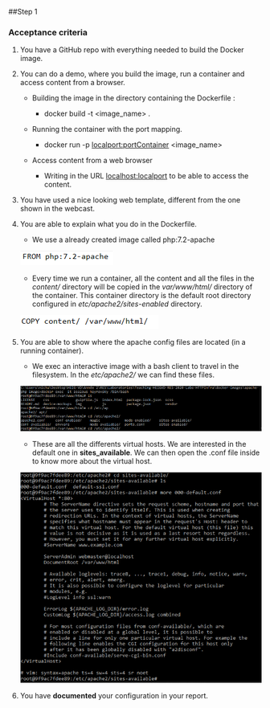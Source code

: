 ##Step 1

### Acceptance criteria

1. You have a GitHub repo with everything needed to build the Docker image.
2. You can do a demo, where you build the image, run a container and access content from a browser.
    * Building the image in the directory containing the Dockerfile :
        * docker build -t <image_name> .
    * Running the container with the port mapping.  
        * docker run -p <localport:portContainer> <image_name> 
    
    * Access content from a web browser
        * Writing in the URL <localhost:localport> to be able to access the content.

6. You have used a nice looking web template, different from the one shown in the webcast.
7. You are able to explain what you do in the Dockerfile.

    * We use a already created image called php:7.2-apache

    ![](./img/Dockerfile1.png)

    * Every time we run a container, all the content and all the files in the _content/_ directory will be copied in the _var/www/html/_ directory of the container.
 This container directory is the default root directory configured in _etc/apache2/sites-enabled_ directory.

    ![](./img/Dockerfile2.png)

8. You are able to show where the apache config files are located (in a running container).

    * We exec an interactive image with a bash client to travel in the filesystem. In the _etc/apache2/_ we can find these files.

    ![](./img/configuration.png)

    * These are all the differents virtual hosts. We are interested in the default one in **sites_available**. We can then open the .conf file inside to know more about the virtual host.

    ![](./img/configuration2.png)

9. You have **documented** your configuration in your report.
